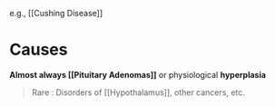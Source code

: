 e.g., [[Cushing Disease]]

# Causes 
**Almost always [[Pituitary Adenomas]]** or physiological **hyperplasia**
> Rare : Disorders of [[Hypothalamus]], other cancers, etc.

